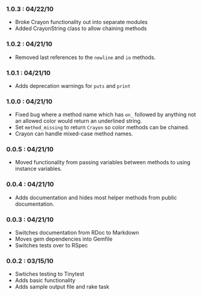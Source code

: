 ### 1.0.3 : 04/22/10

* Broke Crayon functionality out into separate modules
* Added CrayonString class to allow chaining methods

### 1.0.2 : 04/21/10

* Removed last references to the `newline` and `io` methods.

### 1.0.1 : 04/21/10

* Adds deprecation warnings for `puts` and `print`

### 1.0.0 : 04/21/10

* Fixed bug where a method name which has `on_` followed by anything not an allowed color would return an underlined string.
* Set `method_missing` to return `Crayon` so color methods can be chained.
* Crayon can handle mixed-case method names.

### 0.0.5 : 04/21/10

* Moved functionality from passing variables between methods to using instance variables.

### 0.0.4 : 04/21/10

* Adds documentation and hides most helper methods from public documentation.

### 0.0.3 : 04/21/10

* Switches documentation from RDoc to Markdown
* Moves gem dependencies into Gemfile
* Switches tests over to RSpec


### 0.0.2 : 03/15/10

* Swtiches testing to Tinytest
* Adds basic functionality
* Adds sample output file and rake task
